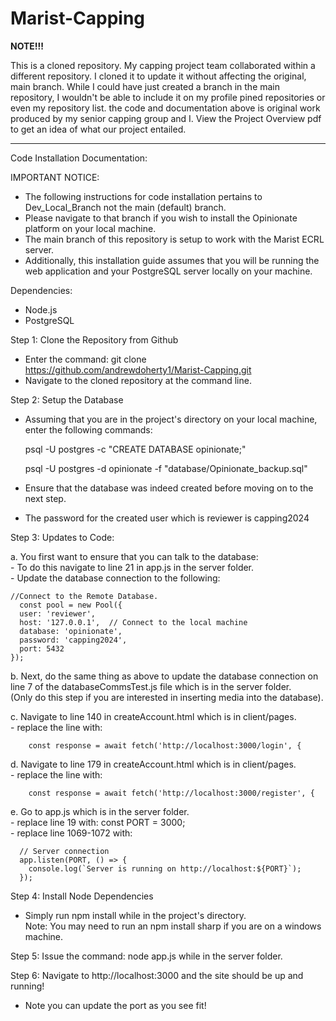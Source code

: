 # Marist-Capping

**NOTE!!!**

This is a cloned repository. My capping project team collaborated within a different repository. I cloned it to update it without affecting the original, main branch. While I could have just created a branch in the main repository, I wouldn't be able to include it on my profile pined repositories or even my repository list. the code and documentation above is original work produced by my senior capping group and I. View the Project Overview pdf to get an idea of what our project entailed. 

-------------------------------------
Code Installation Documentation:
 
 IMPORTANT NOTICE:
 - The following instructions for code installation pertains to Dev_Local_Branch not the main (default) branch.
 - Please navigate to that branch if you wish to install the Opinionate platform
   on your local machine.
 - The main branch of this repository is setup to work with the Marist ECRL server. 
 - Additionally, this installation guide assumes that you will be running the web
   application and your PostgreSQL server locally on your machine.
  
 Dependencies:
 - Node.js
 - PostgreSQL

 Step 1: Clone the Repository from Github
 - Enter the command: git clone https://github.com/andrewdoherty1/Marist-Capping.git
 - Navigate to the cloned repository at the command line.

 Step 2: Setup the Database
 - Assuming that you are in the project's directory on your local machine, enter the following commands:

   psql -U postgres -c "CREATE DATABASE opinionate;"

   psql -U postgres -d opinionate -f "database/Opinionate_backup.sql"

 - Ensure that the database was indeed created before moving on to the next step.
 - The password for the created user which is reviewer is capping2024

 Step 3: Updates to Code: <br/>

 a. You first want to ensure that you can talk to the database: <br/>
    - To do this navigate to line 21 in app.js in the server folder. <br/>
    - Update the database connection to the following:

    //Connect to the Remote Database.
      const pool = new Pool({
      user: 'reviewer',
      host: '127.0.0.1',  // Connect to the local machine
      database: 'opinionate',
      password: 'capping2024',
      port: 5432
    });

 b. Next, do the same thing as above to update the database connection on line 7 of the databaseCommsTest.js file which is in the server folder. <br/>
  (Only do this step if you are interested in inserting media into the database).

 c. Navigate to line 140 in createAccount.html which is in client/pages. <br/>
    - replace the line with: 

        const response = await fetch('http://localhost:3000/login', {

 d. Navigate to line 179 in createAccount.html which is in client/pages. <br/>
    - replace the line with: 

        const response = await fetch('http://localhost:3000/register', {

 e. Go to app.js which is in the server folder. <br/>
    - replace line 19 with: const PORT = 3000; <br/>
    - replace line 1069-1072 with:

      // Server connection
      app.listen(PORT, () => {
        console.log(`Server is running on http://localhost:${PORT}`);
      }); 

 Step 4: Install Node Dependencies
 - Simply run npm install while in the project's directory. <br/>
 Note: You may need to run an npm install sharp if you are on a windows machine.

 Step 5: Issue the command: node app.js while in the server folder.

 Step 6: Navigate to http://localhost:3000 and the site should be up and running!
 - Note you can update the port as you see fit!
